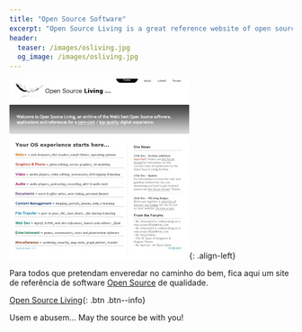 ```yaml
---
title: "Open Source Software"
excerpt: "Open Source Living is a great reference website of open source software divided by any category, from web development to entertainment."
header:
  teaser: /images/osliving.jpg
  og_image: /images/osliving.jpg
---
```


![osliving](/images/osliving.jpg){: .align-left}

Para todos que pretendam enveredar no caminho do bem, fica aqui um site de referência de software [Open Source](http://en.wikipedia.org/wiki/Open_source) de qualidade.

[Open Source Living](http://www.osliving.com/index.html){: .btn .btn--info}

Usem e abusem... 
May the source be with you!
